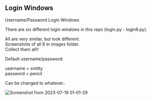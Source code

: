## Login Windows
Username/Password Login Windows

There are six different login windows in this repo (login.py - login6.py).

All are very similar, but look different.  
Screenshots of all 6 in images folder.  
Collect them all!!  

Default username/password:  
  
  username = smitty  
  password = pencil  
  
  Can be changed to whatever..

 
  
![Screenshot from 2023-07-19 01-01-29](https://github.com/linuxlawson/login-forms/assets/39196767/3aa2cd51-ecd0-4655-bcab-09aa00945074)
  
